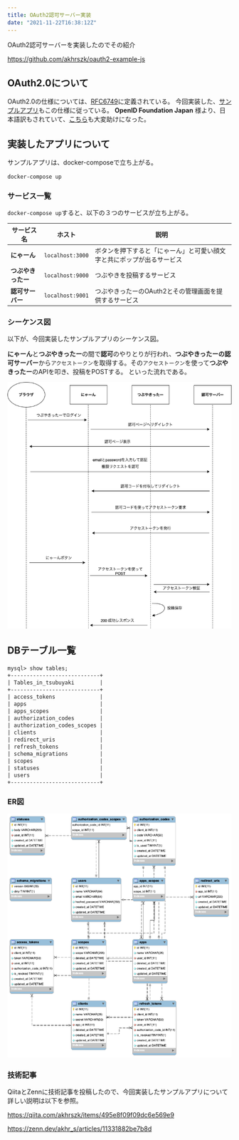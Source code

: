 ```yaml
---
title: OAuth2認可サーバー実装
date: "2021-11-22T16:38:12Z"
---
```


OAuth2認可サーバーを実装したのでその紹介

https://github.com/akhrszk/oauth2-example-js

## OAuth2.0について

OAuth2.0の仕様については、[RFC6749](https://datatracker.ietf.org/doc/html/rfc6749)に定義されている。
今回実装した、[サンプルアプリ](https://github.com/akhrszk/oauth2-example-js)もこの仕様に従っている。
**OpenID Foundation Japan** 様より、日本語訳もされていて、[こちら](https://openid-foundation-japan.github.io/rfc6749.ja.html)も大変助けになった。


## 実装したアプリについて

サンプルアプリは、docker-composeで立ち上がる。

```
docker-compose up
```

### サービス一覧

`docker-compose up`すると、以下の３つのサービスが立ち上がる。

サービス名|ホスト|説明
---|---|---
**にゃーん**|`localhost:3000`|ボタンを押下すると「にゃーん」と可愛い顔文字と共にポップが出るサービス
**つぶやきったー**|`localhost:9000`|つぶやきを投稿するサービス
**認可サーバー**|`localhost:9001`|つぶやきったーのOAuth2とその管理画面を提供するサービス

### シーケンス図

以下が、今回実装したサンプルアプリのシーケンス図。

**にゃーん**と**つぶやきったー**の間で**認可**のやりとりが行われ、**つぶやきったーの認可サーバー**から`アクセストークン`を取得する。その`アクセストークン`を使って**つぶやきったー**のAPIを叩き、投稿をPOSTする。
といった流れである。

![シーケンス図](./sequence-ciagram.png)

## DBテーブル一覧

```
mysql> show tables;
+----------------------------+
| Tables_in_tsubuyaki        |
+----------------------------+
| access_tokens              |
| apps                       |
| apps_scopes                |
| authorization_codes        |
| authorization_codes_scopes |
| clients                    |
| redirect_uris              |
| refresh_tokens             |
| schema_migrations          |
| scopes                     |
| statuses                   |
| users                      |
+----------------------------+
```

### ER図

![ER図](./er-diagram.png)

### 技術記事

QiitaとZennに技術記事を投稿したので、今回実装したサンプルアプリについて詳しい説明は以下を参照。

https://qiita.com/akhrszk/items/495e8f09f09dc6e569e9

https://zenn.dev/akhr_s/articles/11331882be7b8d

